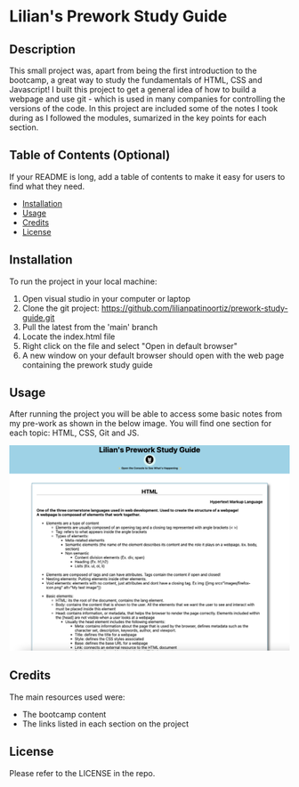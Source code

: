 # Lilian's Prework Study Guide

## Description

This small project was, apart from being the first introduction to the bootcamp, a great way to study the fundamentals of HTML, CSS and Javascript!
I built this project to get a general idea of how to build a webpage and use git - which is used in many companies for controlling the versions of the code.
In this project are included some of the notes I took during as I followed the modules, sumarized in the key points for each section.

## Table of Contents (Optional)

If your README is long, add a table of contents to make it easy for users to find what they need.

- [Installation](#installation)
- [Usage](#usage)
- [Credits](#credits)
- [License](#license)

## Installation

To run the project in your local machine:

1. Open visual studio in your computer or laptop
2. Clone the git project: https://github.com/lilianpatinoortiz/prework-study-guide.git
3. Pull the latest from the 'main' branch
4. Locate the index.html file
5. Right click on the file and select "Open in default browser"
6. A new window on your default browser should open with the web page containing the prework study guide

## Usage

After running the project you will be able to access some basic notes from my pre-work as shown in the below image.
You will find one section for each topic: HTML, CSS, Git and JS.

![alt text](assets/images/ss.png)

## Credits

The main resources used were: 
- The bootcamp content
- The links listed in each section on the project

## License

Please refer to the LICENSE in the repo.
